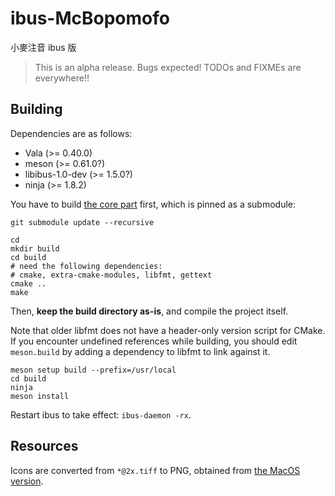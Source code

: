 # ibus-McBopomofo

小麥注音 ibus 版

> This is an alpha release. Bugs expected! TODOs and FIXMEs are everywhere!!

## Building

Dependencies are as follows:

* Vala (>= 0.40.0)
* meson (>= 0.61.0?)
* libibus-1.0-dev (>= 1.5.0?)
* ninja (>= 1.8.2)

You have to build [the core part](https://github.com/qbane/mcbopomofo-core) first, which is pinned as a submodule:

```
git submodule update --recursive

cd
mkdir build
cd build
# need the following dependencies:
# cmake, extra-cmake-modules, libfmt, gettext
cmake ..
make
```

Then, **keep the build directory as-is**, and compile the project itself.

Note that older libfmt does not have a header-only version script for CMake.
If you encounter undefined references while building, you should edit `meson.build` by adding a dependency to libfmt to link against it.

```
meson setup build --prefix=/usr/local
cd build
ninja
meson install
```

Restart ibus to take effect: `ibus-daemon -rx`.

## Resources

Icons are converted from `*@2x.tiff` to PNG, obtained from [the MacOS version](https://github.com/openvanilla/McBopomofo/tree/master/Source/Images).
